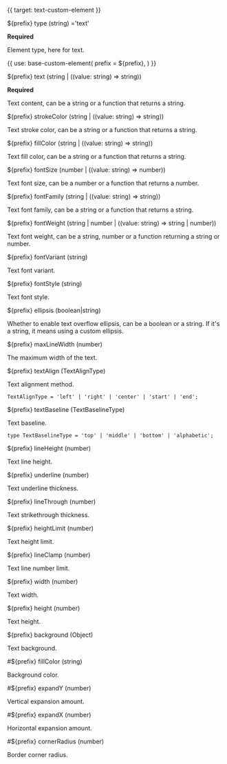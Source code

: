 {{ target: text-custom-element }}

${prefix} type (string) ='text'

**Required**

Element type, here for text.

{{ use: base-custom-element(
    prefix = ${prefix},
) }}

${prefix} text (string | ((value: string) => string))

**Required**

Text content, can be a string or a function that returns a string.

${prefix} strokeColor (string | ((value: string) => string))

Text stroke color, can be a string or a function that returns a string.

${prefix} fillColor (string | ((value: string) => string))

Text fill color, can be a string or a function that returns a string.

${prefix} fontSize (number | ((value: string) => number))

Text font size, can be a number or a function that returns a number.

${prefix} fontFamily (string | ((value: string) => string))

Text font family, can be a string or a function that returns a string.

${prefix} fontWeight (string | number | ((value: string) => string | number))

Text font weight, can be a string, number or a function returning a string or number.

${prefix} fontVariant (string)

Text font variant.

${prefix} fontStyle (string)

Text font style.

${prefix} ellipsis (boolean|string)

Whether to enable text overflow ellipsis, can be a boolean or a string. If it's a string, it means using a custom ellipsis.

${prefix} maxLineWidth (number)

The maximum width of the text.

${prefix} textAlign (TextAlignType)

Text alignment method.

```
TextAlignType = 'left' | 'right' | 'center' | 'start' | 'end';
```

${prefix} textBaseline (TextBaselineType)

Text baseline.

```
type TextBaselineType = 'top' | 'middle' | 'bottom' | 'alphabetic';
```

${prefix} lineHeight (number)

Text line height.

${prefix} underline (number)

Text underline thickness.

${prefix} lineThrough (number)

Text strikethrough thickness.

${prefix} heightLimit (number)

Text height limit.

${prefix} lineClamp (number)

Text line number limit.

${prefix} width (number)

Text width.

${prefix} height (number)

Text height.

${prefix} background (Object)

Text background.

#${prefix} fillColor (string)

Background color.

#${prefix} expandY (number)

Vertical expansion amount.

#${prefix} expandX (number)

Horizontal expansion amount.

#${prefix} cornerRadius (number)

Border corner radius.